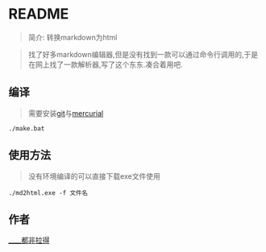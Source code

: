 # README

> 简介: 转换markdown为html

> 找了好多markdown编辑器,但是没有找到一款可以通过命令行调用的,于是在网上找了一款解析器,写了这个东东.凑合着用吧.


## 编译

> 需要安装[git](http://msysgit.github.io/)与[mercurial](http://mercurial.selenic.com/downloads)


	./make.bat


## 使用方法

> 没有环境编译的可以直接下载exe文件使用

	./md2html.exe -f 文件名

## 作者

[____都非拉得](http://weibo.com/dudu1225)